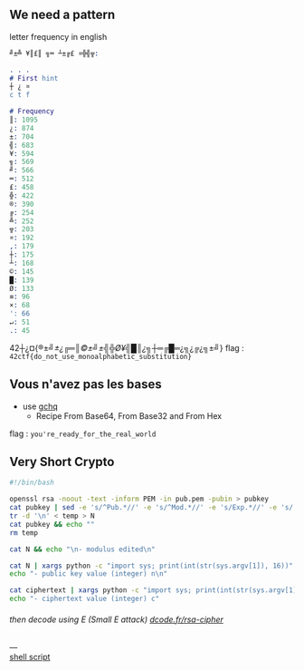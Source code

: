 ## We need a pattern
letter frequency in english
```erlang
╝±╩ ¥║£║ ╗═ ┴±╔£ ¤╬╣╦:

. . .
# First hint
┼ ¿ ¤
c t f

# Frequency
║: 1095
¿: 874
±: 704
╣: 683
¥: 594
╗: 569
╝: 566
═: 512
£: 458
╬: 422
®: 390
╔: 254
╩: 252
╦: 203
¤: 192
,: 179
┼: 175
┴: 168
©: 145
█: 139
Ø: 133
≡: 96
×: 68
': 66
↵: 51
.: 45
```

42┼¿¤{®±_╝±¿_╔═║_©±╝±╣╬Ø¥╣█║¿╗┼_═╔█═¿╗¿╔¿╗±╝}
flag : `
42ctf{do_not_use_monoalphabetic_substitution}
`

## Vous n'avez pas les bases
- use [gchq](http://gchq.github.io/CyberChef)
  - Recipe From Base64, From Base32 and From Hex

flag : `
you're_ready_for_the_real_world
`


## Very Short Crypto
```sh
#!/bin/bash

openssl rsa -noout -text -inform PEM -in pub.pem -pubin > pubkey
cat pubkey | sed -e 's/^Pub.*//' -e 's/^Mod.*//' -e 's/Exp.*//' -e 's/://g' -e 's/ //g' > temp
tr -d '\n' < temp > N
cat pubkey && echo ""
rm temp

cat N && echo "\n- modulus edited\n"

cat N | xargs python -c "import sys; print(int(str(sys.argv[1]), 16))"
echo "- public key value (integer) n\n"

cat ciphertext | xargs python -c "import sys; print(int(str(sys.argv[1]), 16))"
echo "- ciphertext value (integer) c"
```
###### then decode using E (Small E attack) [dcode.fr/rsa-cipher](https://www.dcode.fr/rsa-cipher)
—\
[shell script](https://github.com/nuoxoxo/writeups/blob/main/scripts/ft_very_short_crypto.sh)
